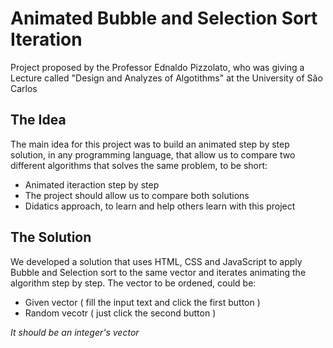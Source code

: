 # Animated Bubble and Selection Sort Iteration

Project proposed by the Professor Ednaldo Pizzolato, who was giving a Lecture called "Design and Analyzes of Algotithms" at the University of São Carlos

## The Idea

The main idea for this project was to build an animated step by step solution, in any programming language, that allow us to compare two different algorithms that solves the same problem, to be short:
 - Animated iteraction step by step
 - The project should allow us to compare both solutions
 - Didatics approach, to learn and help others learn with this project
 
## The Solution
 
We developed a solution that uses HTML, CSS and JavaScript to apply Bubble and Selection sort to the same vector and iterates animating the algorithm step by step.
The vector to be ordened, could be:

  - Given vector ( fill the input text and click the first button )
  - Random vecotr ( just click the second button )
  
  *It should be an integer's vector*

